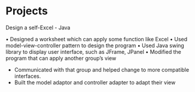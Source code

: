 # Projects

Design a self-Excel - Java

•	Designed a worksheet which can apply some function like Excel 
•	Used model-view-controller pattern to design the program 
•	Used Java swing library to display user interface, such as JFrame, JPanel
•	Modified the program that can apply another group’s view 
-	Communicated with that group and helped change to more compatible interfaces.
-	Built the model adaptor and controller adapter to adapt their view 
